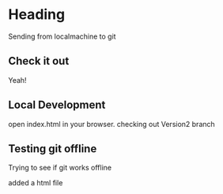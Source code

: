 # Heading

Sending from localmachine to git

## Check it out

Yeah!

## Local Development

open index.html in your browser.
checking out Version2 branch

## Testing git offline

Trying to see if git works offline

added a html file
